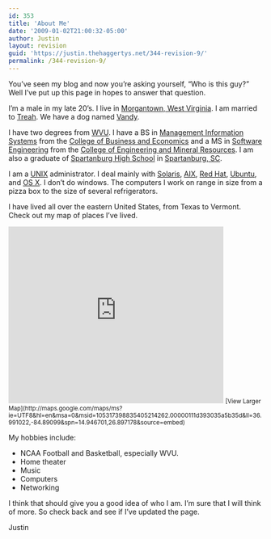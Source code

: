 ```yaml
---
id: 353
title: 'About Me'
date: '2009-01-02T21:00:32-05:00'
author: Justin
layout: revision
guid: 'https://justin.thehaggertys.net/344-revision-9/'
permalink: /344-revision-9/
---
```


You’ve seen my blog and now you’re asking yourself, “Who is this guy?” Well I’ve put up this page in hopes to answer that question.

I’m a male in my late 20’s. I live in [Morgantown, West Virginia](http://en.wikipedia.org/wiki/Morgantown,_West_Virginia). I am married to [Treah](http://www.treah.com/). We have a dog named [Vandy](http://photos-c.ak.fbcdn.net/photos-ak-sf2p/v652/227/44/25814338/n25814338_38431562_5431.jpg).

I have two degrees from [WVU](http://www.wvu.edu/). I have a BS in [Management Information Systems](http://be.wvu.edu/mis/index.htm) from the [College of Business and Economics](http://www.be.wvu.edu/) and a MS in [Software Engineering](http://www.lcsee.cemr.wvu.edu/grad/degree-info.php?degree=msse) from the [College of Engineering and Mineral Resources](http://cemr.wvu.edu/). I am also a graduate of [Spartanburg High School](http://shs.spartanburg7.org/home.aspx) in [Spartanburg, SC](http://en.wikipedia.org/wiki/Spartanburg,_South_Carolina).

I am a [UNIX](http://en.wikipedia.org/wiki/Unix) administrator. I deal mainly with [Solaris](http://www.sun.com/software/solaris/10/index.jsp), [AIX](http://www-03.ibm.com/systems/power/software/aix/about.html), [Red Hat](http://www.redhat.com/rhel/), [Ubuntu](http://www.ubuntu.com/products/whatisubuntu), and [OS X](http://www.apple.com/macosx/techspecs/). I don’t do windows. The computers I work on range in size from a pizza box to the size of several refrigerators.

I have lived all over the eastern United States, from Texas to Vermont. Check out my map of places I’ve lived.  
<iframe frameborder="0" height="350" marginheight="0" marginwidth="0" scrolling="no" src="http://maps.google.com/maps/ms?ie=UTF8&hl=en&msa=0&msid=105317398835405214262.00000111d393035a5b35d&ll=36.991022,-84.89099&spn=14.946701,26.897178&output=embed&s=AARTsJq3RH0mj7LN6VSPvf2_X5XFpi8Ziw" width="425"></iframe>  
<small>[View Larger Map](http://maps.google.com/maps/ms?ie=UTF8&hl=en&msa=0&msid=105317398835405214262.00000111d393035a5b35d&ll=36.991022,-84.89099&spn=14.946701,26.897178&source=embed)</small>

My hobbies include:

- NCAA Football and Basketball, especially WVU.
- Home theater
- Music
- Computers
- Networking

I think that should give you a good idea of who I am. I’m sure that I will think of more. So check back and see if I’ve updated the page.

Justin